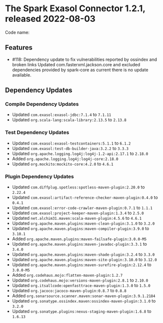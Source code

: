 # The Spark Exasol Connector 1.2.1, released 2022-08-03

Code name:

## Features

* #118: Dependency update to fix vulnerabilities reported by ossindex and broken links
Updated com.fasterxml.jackson.core and excluded dependencies provided by
spark-core as current there is no update available.

## Dependency Updates

### Compile Dependency Updates

* Updated `com.exasol:exasol-jdbc:7.1.4` to `7.1.11`
* Updated `org.scala-lang:scala-library:2.13.5` to `2.13.8`

### Test Dependency Updates

* Updated `com.exasol:exasol-testcontainers:5.1.1` to `6.1.2`
* Updated `com.exasol:test-db-builder-java:3.2.2` to `3.3.3`
* Updated `org.apache.logging.log4j:log4j-1.2-api:2.17.1` to `2.18.0`
* Added `org.apache.logging.log4j:log4j-core:2.18.0`
* Updated `org.mockito:mockito-core:4.2.0` to `4.6.1`

### Plugin Dependency Updates

* Updated `com.diffplug.spotless:spotless-maven-plugin:2.20.0` to `2.22.4`
* Updated `com.exasol:artifact-reference-checker-maven-plugin:0.4.0` to `0.4.1`
* Updated `com.exasol:error-code-crawler-maven-plugin:0.7.1` to `1.1.1`
* Updated `com.exasol:project-keeper-maven-plugin:1.3.4` to `2.5.0`
* Updated `net.alchim31.maven:scala-maven-plugin:4.5.6` to `4.6.1`
* Updated `org.apache.maven.plugins:maven-clean-plugin:3.1.0` to `3.2.0`
* Updated `org.apache.maven.plugins:maven-compiler-plugin:3.9.0` to `3.10.1`
* Added `org.apache.maven.plugins:maven-failsafe-plugin:3.0.0-M5`
* Updated `org.apache.maven.plugins:maven-javadoc-plugin:3.3.1` to `3.4.0`
* Updated `org.apache.maven.plugins:maven-shade-plugin:3.2.4` to `3.3.0`
* Updated `org.apache.maven.plugins:maven-site-plugin:3.10.0` to `3.12.0`
* Updated `org.apache.maven.plugins:maven-surefire-plugin:2.12.4` to `3.0.0-M5`
* Added `org.codehaus.mojo:flatten-maven-plugin:1.2.7`
* Updated `org.codehaus.mojo:versions-maven-plugin:2.8.1` to `2.10.0`
* Updated `org.itsallcode:openfasttrace-maven-plugin:1.3.0` to `1.5.0`
* Updated `org.jacoco:jacoco-maven-plugin:0.8.7` to `0.8.8`
* Added `org.sonarsource.scanner.maven:sonar-maven-plugin:3.9.1.2184`
* Updated `org.sonatype.ossindex.maven:ossindex-maven-plugin:3.1.0` to `3.2.0`
* Updated `org.sonatype.plugins:nexus-staging-maven-plugin:1.6.8` to `1.6.13`
